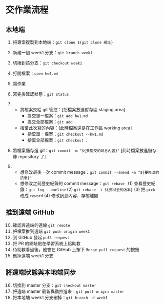 # 交作業流程
## 本地端                                                
1. 把專案複製到本地端：`git clone ${git clone 網址}`
2. 新建一個 week1 分支：`git branch week1`
3. 切換到該分支：`git checkout week1`
4. 打開檔案：`open hw1.md`
5. 寫作業
6. 寫完後確認狀態：`git status`
7. * 將檔案交給 git 管控：[把檔案放進暫存區 staging area]
     * 提交單一檔案：`git add hw1.md`
     * 提交全部檔案：`git add .`
   * 捨棄此次寫的內容：[此時檔案還是在工作區 working area]
     * 捨棄單一檔案：`git checkout --hw1.md`
     *  捨棄全部檔案：`git checkout .`
   
8. 將檔案儲存進 git：`git commit -m "${要提交的訊息內容}"`
   [此時檔案放進儲存庫 repository 了]
9. * 想修改最後一次 commit message：`git commit --amend -m "${要修改的訊息}"`
   * 想修改之前歷史紀錄的 commit message：`git rebase `
     (1) 查看歷史紀錄：`git log --oneline`
     (2) `git rebase -i ${要回去的版本}`
     (3) 把 `pick` 改成 `reword`
     (4) 修改訊息內容，存檔離開

## 推到遠端 GitHub
10. 確認與遠端的連線 `git remote`
11. 把檔案推到遠端 `git push origin week1`
12. 到 GitHub 發起 `pull request`
13. 把 PR 的網址貼在學習系統上給助教
14. 待助教看過後，他會在 GitHub 上按下 `Merge pull request` 的按鈕
15. 刪掉遠端 week1 分支
    
## 將遠端狀態與本地端同步
16. 切換到 master 分支：`git checkout master`
17. 把遠端 master 最新異動拉進來：`git pull origin master`
18. 把本地端 week1 分支刪掉：`git branch -d week1`








































































